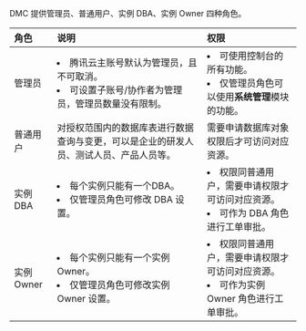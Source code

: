 DMC 提供管理员、普通用户、实例 DBA、实例 Owner 四种角色。

| 角色      | 说明                                                         | 权限                                                         |
| :-------- | :----------------------------------------------------------- | :----------------------------------------------------------- |
| 管理员    | <li>腾讯云主账号默认为管理员，且不可取消。<li>可设置子账号/协作者为管理员，管理员数量没有限制。 | <li>可使用控制台的所有功能。<li>仅管理员角色可以使用**系统管理**模块的功能。 |
| 普通用户  | 对授权范围内的数据库表进行数据查询与变更，可以是企业的研发人员、测试人员、产品人员等。 | 需要申请数据库对象权限后才可访问对应资源。                   |
| 实例DBA   | <li>每个实例只能有一个DBA。<li>仅管理员角色可修改 DBA 设置。 | <li>权限同普通用户，需要申请权限才可访问对应资源。<li>可作为 DBA 角色进行工单审批。 |
| 实例Owner | <li>每个实例只能有一个实例 Owner。<li>仅管理员角色可修改实例 Owner 设置。 | <li>权限同普通用户，需要申请权限才可访问对应资源。<li>可作为实例 Owner 角色进行工单审批。 |
